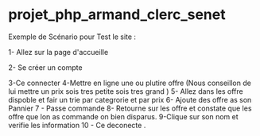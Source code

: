 # projet_php_armand_clerc_senet
Exemple de Scénario pour Test le site : 

1- Allez sur la page d'accueille

2- Se créer un compte

3-Ce connecter
4-Mettre en ligne une ou plutire offre (Nous conseillon de lui mettre un prix sois tres petite sois tres grand )
5- Allez dans les offre dispoble et fair un trie par categrorie et par prix 
6- Ajoute des offre as son Pannier 
7 - Passe commande 
8- Retourne sur les offre et constate que les offre que lon as commande on bien disparus.
9-Clique sur son nom et verifie les information 
10 - Ce deconecte .
